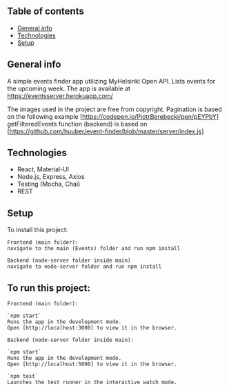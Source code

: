 ## Table of contents
* [General info](#general-info)
* [Technologies](#technologies)
* [Setup](#setup)

## General info
A simple events finder app utilizing MyHelsinki Open API. Lists events for the upcoming week. 
The app is available at https://eventsserver.herokuapp.com/

The images used in the project are free from copyright.
Pagination is based on the following example [https://codepen.io/PiotrBerebecki/pen/pEYPbY]
getFilteredEvents function (backend) is based on [https://github.com/huuber/event-finder/blob/master/server/index.js]

## Technologies
* React, Material-UI
* Node.js, Express, Axios
* Testing (Mocha, Chai)
* REST
	
## Setup
To install this project:
```
Frontend (main folder):
navigate to the main (Events) folder and run npm install

Backend (node-server folder inside main)
navigate to node-server folder and run npm install

```

## To run this project:
```
Frontend (main folder):

`npm start`
Runs the app in the development mode.
Open [http://localhost:3000] to view it in the browser.

Backend (node-server folder inside main):

`npm start`
Runs the app in the development mode.
Open [http://localhost:5000] to view it in the browser.

`npm test`
Launches the test runner in the interactive watch mode.

```














